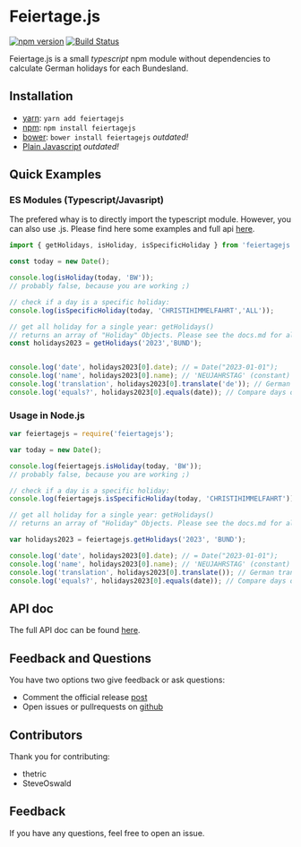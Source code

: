 # Feiertage.js

[![npm version](https://badge.fury.io/js/feiertagejs.svg)](https://badge.fury.io/js/feiertagejs)
[![Build Status](https://travis-ci.org/sfakir/feiertagejs.svg?branch=master)](https://travis-ci.org/sfakir/feiertagejs)


Feiertage.js is a small *typescript* npm module without dependencies to calculate German holidays for each Bundesland.

## Installation

- [yarn](https://yarnpkg.com/en/): `yarn add feiertagejs`
- [npm](https://www.npmjs.com/): `npm install feiertagejs`
- [bower](https://bower.io/): `bower install feiertagejs`  *outdated!*
- [Plain Javascript](http://extern.fakir.it/feiertagejs/feiertagejs.zip) *outdated!*

## Quick Examples

### ES Modules (Typescript/Javasript)

The prefered whay is to directly import the typescript module. However, you can also use .js.
Please find here some examples and full api [here](docs.md).


```javascript
import { getHolidays, isHoliday, isSpecificHoliday } from 'feiertagejs';

const today = new Date();

console.log(isHoliday(today, 'BW'));
// probably false, because you are working ;)

// check if a day is a specific holiday:
console.log(isSpecificHoliday(today, 'CHRISTIHIMMELFAHRT','ALL'));

// get all holiday for a single year: getHolidays()
// returns an array of "Holiday" Objects. Please see the docs.md for all properties.
const holidays2023 = getHolidays('2023','BUND');


console.log('date', holidays2023[0].date); // = Date("2023-01-01");
console.log('name', holidays2023[0].name); // 'NEUJAHRSTAG' (constant) 
console.log('translation', holidays2023[0].translate('de')); // German translation: Neujahrstag
console.log('equals?', holidays2023[0].equals(date)); // Compare days only (ignore time)
```

### Usage in Node.js

```javascript
var feiertagejs = require('feiertagejs');

var today = new Date();

console.log(feiertagejs.isHoliday(today, 'BW'));
// probably false, because you are working ;)

// check if a day is a specific holiday:
console.log(feiertagejs.isSpecificHoliday(today, 'CHRISTIHIMMELFAHRT'));

// get all holiday for a single year: getHolidays()
// returns an array of "Holiday" Objects. Please see the docs.md for all properties.

var holidays2023 = feiertagejs.getHolidays('2023', 'BUND');

console.log('date', holidays2023[0].date); // = Date("2023-01-01");
console.log('name', holidays2023[0].name); // 'NEUJAHRSTAG' (constant)
console.log('translation', holidays2023[0].translate()); // German translation: Neujahrstag
console.log('equals?', holidays2023[0].equals(date)); // Compare days only (ignore time)
```

## API doc

The full API doc can be found [here](docs.md).


## Feedback and Questions

You have two options two give feedback or ask questions:

* Comment the official release [post](https://fakir.tech/de/feiertage-js-deutsche-feiertage-fuer-node-js-und-browser-javascript/)
* Open issues or pullrequests on [github](https://github.com/sfakir/feiertagejs)


## Contributors

Thank you for contributing:

* thetric
* SteveOswald


## Feedback

If you have any questions, feel free to open an issue.
